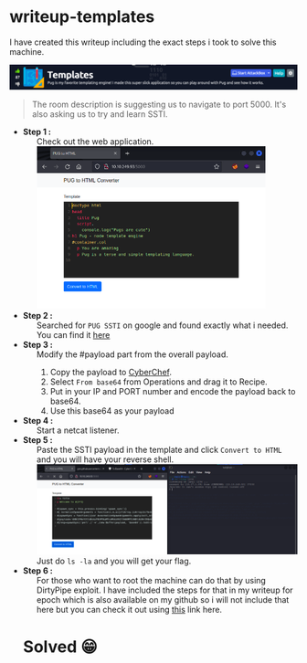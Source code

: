<h1>writeup-templates</h1>
<p>I have created this writeup including the exact steps i took to solve this machine.</p>
<img src="./img/logo.png" alt="logo">  
<blockquote>
    The room description is suggesting us to navigate to port 5000. It's also asking us to try and learn SSTI.
</blockquote>
<ul>
    <li>
        <strong>Step 1 :</strong>
        <ul>
            Check out the web application.<br>
            <img src="./img/WebApplication.png" alt="WebApplication" width="400">  
        </ul>
    </li>
    <li>
        <strong>Step 2 :</strong>
        <ul>
            Searched for <code>PUG SSTI</code> on google and found exactly what i needed.
            You can find it <a href="https://gist.github.com/Jasemalsadi/2862619f21453e0a6ba2462f9613b49f">here</a>
        </ul>
    </li>
    <li>
        <strong>Step 3 :</strong>
        <ul>
            Modify the #payload part from the overall payload.
            <ol type="1">
                <li>Copy the payload to <a href="https://gchq.github.io/CyberChef/">CyberChef</a>.</li>
                <li>Select <code>From base64</code> from Operations and drag it to Recipe.</li>
                <li>Put in your IP and PORT number and encode the payload back to base64.</li>
                <li>Use this base64 as your payload</li>
            </ol>
        </ul>
    </li>
    <li>
        <strong>Step 4 :</strong>
        <ul>
            Start a netcat listener.
        </ul>
    </li>
    <li>
        <strong>Step 5 :</strong>
        <ul>
            Paste the SSTI payload in the template and click <code>Convert to HTML</code> and you will have your reverse shell.<br>
            <img src="./img/shell.png" alt="shell" width="500"><br>
            Just do <code>ls -la</code> and you will get your flag.
        </ul>
    </li>
    <li>
        <strong>Step 6 :</strong>
        <ul>
            For those who want to root the machine can do that by using DirtyPipe exploit. I have included the steps for that 
            in my writeup for epoch which is also available on my github so i will not include that here but you can check it out
            using <a href="https://github.com/vikashkr99/writeup-Epoch">this</a> link here.
        </ul>
    </li>
    <h1>Solved 😁</h1>
</ul>